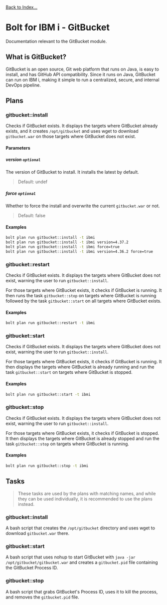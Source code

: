 [Back to Index...](./#index)

# Bolt for IBM i - GitBucket
Documentation relevant to the GitBucket module.

## What is GitBucket?
GitBucket is an open source, Git web platform that runs on Java, is easy to install,
and has GitHub API compatibility. Since it runs on Java, GitBucket can run on IBM i,
making it simple to run a centralized, secure, and internal DevOps pipeline.

## Plans

### gitbucket::install
Checks if GitBucket exists. It displays the targets where GitBucket already
exists, and it creates `/opt/gitbucket` and uses wget to download `gitbucket.war`
on those targets where GitBucket does not exist.

#### Parameters

##### version `optional`

The version of GitBucket to install. It installs the latest by default.

> Default: undef

##### force `optional`

Whether to force the install and overwrite the current `gitbucket.war` or not.

> Default: false

#### Examples

```bash
bolt plan run gitbucket::install -t ibmi
bolt plan run gitbucket::install -t ibmi version=4.37.2
bolt plan run gitbucket::install -t ibmi force=true
bolt plan run gitbucket::install -t ibmi version=4.36.2 force=true
```

### gitbucket::restart
Checks if GitBucket exists. It displays the targets where GitBucket does not
exist, warning the user to run `gitbucket::install`.

For those targets where GitBucket exists, it checks if GitBucket is running.
It then runs the task `gitbucket::stop` on targets where GitBucket is
running followed by the task `gitbucket::start` on all targets where
GitBucket exists.

#### Examples

```bash
bolt plan run gitbucket::restart -t ibmi
```

### gitbucket::start
Checks if GitBucket exists. It displays the targets where GitBucket does not
exist, warning the user to run `gitbucket::install`.

For those targets where GitBucket exists, it checks if GitBucket is running.
It then displays the targets where GitBucket is already running and
run the task `gitbucket::start` on targets where GitBucket is stopped.

#### Examples

```bash
bolt plan run gitbucket::start -t ibmi
```

### gitbucket::stop
Checks if GitBucket exists. It displays the targets where GitBucket does not
exist, warning the user to run `gitbucket::install`.

For those targets where GitBucket exists, it checks if GitBucket is stopped.
It then displays the targets where GitBucket is already stopped and
run the task `gitbucket::stop` on targets where GitBucket is running.

#### Examples

```bash
bolt plan run gitbucket::stop -t ibmi
```

## Tasks

> These tasks are used by the plans with matching names, and while they can be used
individually, it is recommended to use the plans instead.

### gitbucket::install
A bash script that creates the `/opt/gitbucket` directory and uses wget
to download `gitbucket.war` there.

### gitbucket::start
A bash script that uses nohup to start GitBucket with
`java -jar /opt/gitbucket/gitbucket.war` and creates a `gitbucket.pid` file
containing the GitBucket Process ID.

### gitbucket::stop
A bash script that grabs GitBucket's Process ID, uses it to kill the process,
and removes the `gitbucket.pid` file.
